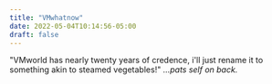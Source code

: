 ```yaml
---
title: "VMwhatnow"
date: 2022-05-04T10:14:56-05:00
draft: false
---
```


"VMworld has nearly twenty years of credence, i'll just rename it to something akin to steamed vegetables!" *...pats self on back.*


